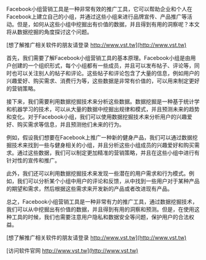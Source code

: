 Facebook小组营销工具是一种非常有效的推广工具，它可以帮助企业和个人在Facebook上建立自己的小组，并通过这些小组来进行品牌宣传、产品推广等活动。但是，如何从这些小组中挖掘出有价值的数据，并且得到有用的洞察呢？本文将从数据挖掘的角度探讨这个问题。

[想了解推广相关软件的朋友请登录 http://www.vst.tw](http://www.vst.tw)

首先，我们需要了解Facebook小组营销工具的基本原理。Facebook小组是由用户创建的一个组织形式，每个小组都有一些成员，并且可以发布帖子、评论等，同时也可以关注别人的帖子和评论。这些帖子和评论包含了大量的信息，例如用户的兴趣爱好、购买需求、消费行为等，这些数据是非常有价值的，可以用来制定更好的营销策略。

接下来，我们需要利用数据挖掘技术来分析这些数据。数据挖掘是一种基于统计学和机器学习的技术，可以从大量的数据中挖掘出规律和模式，并且预测未来的趋势和变化。对于Facebook小组，我们可以使用数据挖掘技术来分析用户的兴趣爱好、购买需求等信息，并且预测他们未来的行为。

例如，假设我们想要在Facebook上推广一种新的健身产品，我们可以通过数据挖掘技术来找到一些与健身相关的小组，并且分析这些小组成员的兴趣爱好和购买需求。通过这些数据，我们可以制定更加精准的营销策略，并且在这些小组中进行有针对性的宣传和推广。

此外，我们还可以利用数据挖掘技术来发现一些潜在的用户需求和行为模式。例如，我们可以分析某个小组中用户的评论和反馈，从中找到一些用户对于某种产品的期望和需求，然后根据这些需求来开发新的产品或者改进现有产品。

总之，Facebook小组营销工具是一种非常有力的推广工具，通过数据挖掘技术，我们可以从中挖掘出有价值的数据，并且得到有用的洞察和预测。但是，在使用这种工具的时候，我们也需要注意用户隐私和数据安全等问题，保护用户的合法权益。

[想了解推广相关软件的朋友请登录 http://www.vst.tw](http://www.vst.tw)


[访问软件官网 http://www.vst.tw](http://www.vst.tw)
